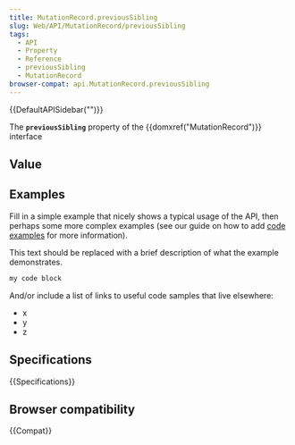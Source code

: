 ```yaml
---
title: MutationRecord.previousSibling
slug: Web/API/MutationRecord/previousSibling
tags:
  - API
  - Property
  - Reference
  - previousSibling
  - MutationRecord
browser-compat: api.MutationRecord.previousSibling
---
```

{{DefaultAPISidebar("")}}

The **`previousSibling`** property of the {{domxref("MutationRecord")}} interface 

## Value



## Examples

Fill in a simple example that nicely shows a typical usage of the API, then perhaps some more complex examples (see our guide on how to add [code examples](/en-US/docs/MDN/Contribute/Structures/Code_examples) for more information).

This text should be replaced with a brief description of what the example demonstrates.

```js
my code block
```

And/or include a list of links to useful code samples that live elsewhere:

*   x
*   y
*   z

## Specifications

{{Specifications}}

## Browser compatibility

{{Compat}}


